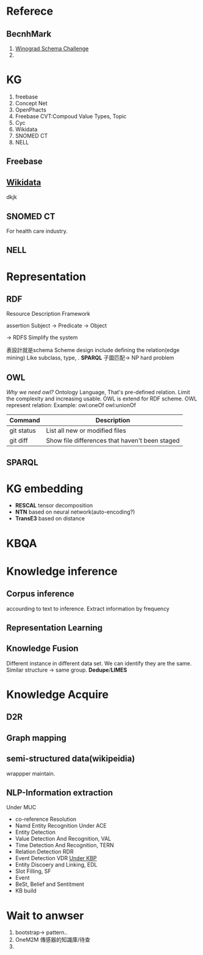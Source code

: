 # Referece
## BecnhMark
1. [Winograd Schema Challenge](http://commonsensereasoning.org/winograd.html)
2.
# KG
1. freebase
2. Concept Net
3. OpenPhacts
4. Freebase
	CVT:Compoud Value Types, Topic
5. Cyc
6. Wikidata
7. SNOMED CT
8. NELL
## Freebase
## [Wikidata](https://www.wikidata.org/wiki/Wikidata:Main_Page)
dkjk
## SNOMED CT
For health care industry.
## NELL

# Representation
## RDF
Resource Description Framework

assertion
Subject -> Predicate -> Object

-> RDFS
Simplify the system

表設計就是schema
Scheme design include defining the relation(edge mining) Like subclass, type, .
**SPARQL**
子圖匹配-> NP hard problem
## OWL
*Why we need owl?*
Ontology Language, That's pre-defined relation. Limit the complexity and increasing usable.
OWL is extend for RDF scheme.
OWL represent relation:
Example:
owl:oneOf
owl:unionOf

| Command | Description |
| --- | --- |
| git status | List all new or modified files |
| git diff | Show file differences that haven't been staged |

## SPARQL


# KG embedding
- **RESCAL** tensor decomposition
- **NTN** based on neural network(auto-encoding?)
- **TransE3** based on distance

# KBQA
# Knowledge inference
## Corpus inference
accourding to text to inference. Extract information by frequency
## Representation Learning
## Knowledge Fusion
Different instance in different data set. We can identify they are the same. Similar structure -> same group. **Dedupe**/**LIMES**
# Knowledge Acquire
## D2R
## Graph mapping
## semi-structured data(wikipeidia)
wrappper maintain.
## NLP-Information extraction
Under  MUC
- co-reference Resolution
- Namd Entity Recognition
Under ACE
- Entity Detection
- Value Detection And Recognition, VAL
- Time Detection And Recognition, TERN
- Relation Detection RDR
- Event Detection VDR
[Under KBP](https://tac.nist.gov/2017/KBP)
- Entity Discoery and Linking, EDL
- Slot Filling, SF
- Event
- BeSt, Belief and Sentitment
- KB build



# Wait to anwser
1. bootstrap-> pattern..
2.  OneM2M 傳感器的知識庫/待查 
3. 

<!--stackedit_data:
eyJoaXN0b3J5IjpbLTE2OTAzMDI4NDcsLTk3NjY3MjU5MiwxOD
I1NTQ0ODEwLC0xMDM1MDY5NjQ2LDExODE3NzIwNTcsNTEwNzA5
MDkyLDYyNDI5NDA4MywtODk1MDQ0OTk5LDEwNjc2OTA5OTYsLT
E0NjA5Mjc4NDQsLTE2MzM5NzA2NzgsMTUzNTY0NzU4Nyw5NzYx
MDExNDQsOTUwNTY1ODcxLC02ODUxMzc4MTBdfQ==
-->